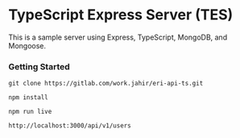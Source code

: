 # TypeScript Express Server (TES)

This is a sample server using Express, TypeScript, MongoDB, and Mongoose.

### Getting Started

```
git clone https://gitlab.com/work.jahir/eri-api-ts.git
```

```
npm install
```

```
npm run live
```

```
http://localhost:3000/api/v1/users
```
